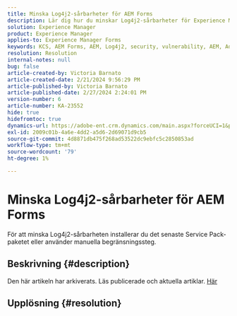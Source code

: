 ```yaml
---
title: Minska Log4j2-sårbarheter för AEM Forms
description: Lär dig hur du minskar Log4j2-sårbarheter för Experience Manager Forms.
solution: Experience Manager
product: Experience Manager
applies-to: Experience Manager Forms
keywords: KCS, AEM Forms, AEM, Log4j2, security, vulnerability, AEM, Adobe Experience Manager, AEM 6.5 Forms, AEM 6.3 Forms, AEM 6.4 Forms, AEM Forms on JEE, felsökning, felsökning
resolution: Resolution
internal-notes: null
bug: false
article-created-by: Victoria Barnato
article-created-date: 2/21/2024 9:56:29 PM
article-published-by: Victoria Barnato
article-published-date: 2/27/2024 2:24:01 PM
version-number: 6
article-number: KA-23552
hide: true
hidefromtoc: true
dynamics-url: https://adobe-ent.crm.dynamics.com/main.aspx?forceUCI=1&pagetype=entityrecord&etn=knowledgearticle&id=ccde0f0f-04d1-ee11-9078-000d3a34444e
exl-id: 2009c01b-4a6e-4dd2-a5d6-2d69071d9cb5
source-git-commit: 4d8871db475f268ad53522dc9ebfc5c2850853ad
workflow-type: tm+mt
source-wordcount: '79'
ht-degree: 1%

---
```


# Minska Log4j2-sårbarheter för AEM Forms


För att minska Log4j2-sårbarheten installerar du det senaste Service Pack-paketet eller använder manuella begränsningssteg.

## Beskrivning {#description}

Den här artikeln har arkiverats. Läs publicerade och aktuella artiklar. [Här](https://experienceleague.adobe.com/search.html#sort=relevancy)

## Upplösning {#resolution}
